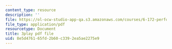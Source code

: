 ```yaml
---
content_type: resource
description: ''
file: https://ol-ocw-studio-app-qa.s3.amazonaws.com/courses/6-172-performance-engineering-of-software-systems-fall-2018/8e5d476165fd2b60c3392ea5ae2275e9_gyaqXwi4BDk.pdf
file_type: application/pdf
resourcetype: Document
title: 3play pdf file
uid: 8e5d4761-65fd-2b60-c339-2ea5ae2275e9
---
```

